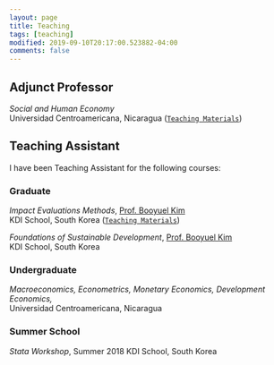 ```yaml
---
layout: page
title: Teaching
tags: [teaching]
modified: 2019-09-10T20:17:00.523882-04:00
comments: false
---
```


## Adjunct Professor

*Social and Human Economy*<br>Universidad Centroamericana, Nicaragua ([`Teaching Materials`](https://github.com/econsoc-uca))

## Teaching Assistant

I have been Teaching Assistant for the following courses:

### Graduate

*Impact Evaluations Methods*, [Prof. Booyuel Kim](https://sites.google.com/site/booyuelkim/home)<br>KDI School, South Korea ([`Teaching Materials`](http://bit.ly/kdi_impact_evaluation))

*Foundations of Sustainable Development*, [Prof. Booyuel Kim](https://sites.google.com/site/booyuelkim/home)<br> KDI School, South Korea

### Undergraduate

*Macroeconomics, Econometrics, Monetary Economics, Development Economics,*<br>Universidad Centroamericana, Nicaragua

### Summer School
*Stata Workshop*, Summer 2018
KDI School, South Korea
